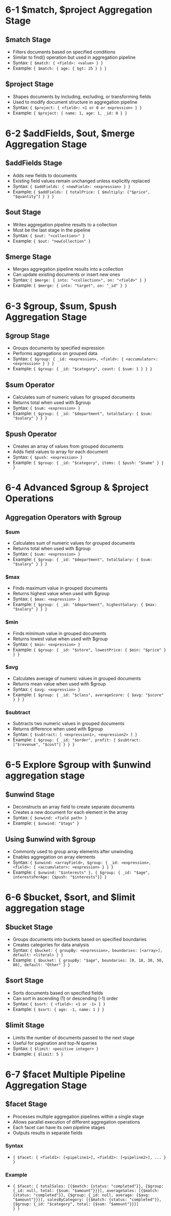 # 6-1 $match, $project Aggregation Stage

## $match Stage
- Filters documents based on specified conditions
- Similar to find() operation but used in aggregation pipeline
- Syntax: `{ $match: { <field>: <value> } }`
- Example: `{ $match: { age: { $gt: 25 } } }`

## $project Stage
- Shapes documents by including, excluding, or transforming fields
- Used to modify document structure in aggregation pipeline
- Syntax: `{ $project: { <field>: <1 or 0 or expression> } }`
- Example: `{ $project: { name: 1, age: 1, _id: 0 } }`

# 6-2 $addFields, $out, $merge Aggregation Stage

## $addFields Stage
- Adds new fields to documents
- Existing field values remain unchanged unless explicitly replaced
- Syntax: `{ $addFields: { <newField>: <expression> } }`
- Example: `{ $addFields: { totalPrice: { $multiply: ["$price", "$quantity"] } } }`

## $out Stage
- Writes aggregation pipeline results to a collection
- Must be the last stage in the pipeline
- Syntax: `{ $out: "<collection>" }`
- Example: `{ $out: "newCollection" }`

## $merge Stage
- Merges aggregation pipeline results into a collection
- Can update existing documents or insert new ones
- Syntax: `{ $merge: { into: "<collection>", on: "<field>" } }`
- Example: `{ $merge: { into: "target", on: "_id" } }`

# 6-3 $group, $sum, $push Aggregation Stage

## $group Stage
- Groups documents by specified expression
- Performs aggregations on grouped data
- Syntax: `{ $group: { _id: <expression>, <field>: { <accumulator>: <expression> } } }`
- Example: `{ $group: { _id: "$category", count: { $sum: 1 } } }`

## $sum Operator
- Calculates sum of numeric values for grouped documents
- Returns total when used with $group
- Syntax: `{ $sum: <expression> }`
- Example: `{ $group: { _id: "$department", totalSalary: { $sum: "$salary" } } }`

## $push Operator
- Creates an array of values from grouped documents
- Adds field values to array for each document
- Syntax: `{ $push: <expression> }`
- Example: `{ $group: { _id: "$category", items: { $push: "$name" } } }`

# 6-4 Advanced $group & $project Operations
## Aggregation Operators with $group

### $sum
- Calculates sum of numeric values for grouped documents
- Returns total when used with $group
- Syntax: `{ $sum: <expression> }`
- Example: `{ $group: { _id: "$department", totalSalary: { $sum: "$salary" } } }`

### $max
- Finds maximum value in grouped documents
- Returns highest value when used with $group
- Syntax: `{ $max: <expression> }`
- Example: `{ $group: { _id: "$department", highestSalary: { $max: "$salary" } } }`

### $min
- Finds minimum value in grouped documents
- Returns lowest value when used with $group
- Syntax: `{ $min: <expression> }`
- Example: `{ $group: { _id: "$store", lowestPrice: { $min: "$price" } } }`

### $avg
- Calculates average of numeric values in grouped documents
- Returns mean value when used with $group
- Syntax: `{ $avg: <expression> }`
- Example: `{ $group: { _id: "$class", averageScore: { $avg: "$score" } } }`

### $subtract
- Subtracts two numeric values in grouped documents
- Returns difference when used with $group
- Syntax: `{ $subtract: [ <expression1>, <expression2> ] }`
- Example: `{ $group: { _id: "$order", profit: { $subtract: ["$revenue", "$cost"] } } }`

# 6-5 Explore $group with $unwind aggregation stage

## $unwind Stage
- Deconstructs an array field to create separate documents
- Creates a new document for each element in the array
- Syntax: `{ $unwind: <field path> }`
- Example: `{ $unwind: "$tags" }`

## Using $unwind with $group
- Commonly used to group array elements after unwinding
- Enables aggregation on array elements
- Syntax: `{ $unwind: <arrayField>, $group: { _id: <expression>, <field>: { <accumulator>: <expression> } } }`
- Example: `{
    $unwind: "$interests"
},
{
    $group: { _id: "$age", interestsPerAge: {$push: "$interests"}}
}`

# 6-6 $bucket, $sort, and $limit aggregation stage

## $bucket Stage
- Groups documents into buckets based on specified boundaries
- Creates categories for data analysis
- Syntax: `{ $bucket: { groupBy: <expression>, boundaries: [<array>], default: <literal> } }`
- Example: `{ $bucket: { groupBy: "$age", boundaries: [0, 18, 30, 50, 80], default: "Other" } }`

## $sort Stage
- Sorts documents based on specified fields
- Can sort in ascending (1) or descending (-1) order
- Syntax: `{ $sort: { <field>: <1 or -1> } }`
- Example: `{ $sort: { age: -1, name: 1 } }`

## $limit Stage
- Limits the number of documents passed to the next stage
- Useful for pagination and top-N queries
- Syntax: `{ $limit: <positive integer> }`
- Example: `{ $limit: 5 }`
# 6-7 $facet Multiple Pipeline Aggregation Stage

## $facet Stage
- Processes multiple aggregation pipelines within a single stage
- Allows parallel execution of different aggregation operations
- Each facet can have its own pipeline stages
- Outputs results in separate fields
### Syntax
- `{
    $facet: {
        <field1>: [<pipeline1>],
        <field2>: [<pipeline2>],
        ...
    }
}`
### Example
- `{
    $facet: {
        totalSales: [{$match: {status: "completed"}}, {$group: {_id: null, total: {$sum: "$amount"}}}],
        averageSales: [{$match: {status: "completed"}}, {$group: {_id: null, average: {$avg: "$amount"}}}],
        salesByCategory: [{$match: {status: "completed"}}, {$group: {_id: "$category", total: {$sum: "$amount"}}}]                                          
    }
}`